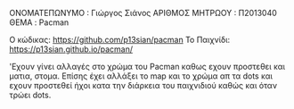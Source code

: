 
ΟΝΟΜΑΤΕΠΩΝΥΜΟ   :   Γιώργος Σιάνος
ΑΡΙΘΜΟΣ ΜΗΤΡΩΟΥ :   Π2013040
ΘΕΜΑ            :   Pacman

Ο κώδικας: https://github.com/p13sian/pacman
Το Παιχνίδι: https://p13sian.github.io/pacman/

'Εχουν γίνει αλλαγές στο χρώμα του Pacman καθως εχουν προστεθει και ματια, στομα. Επίσης έχει αλλάξει το map και το χρώμα απ τα dots και εχουν προστεθεί ήχοι κατα την διάρκεια του παιχνιδιού καθώς και όταν τρώει dots.
